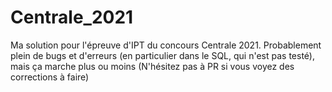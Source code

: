 # Centrale_2021
Ma solution pour l'épreuve d'IPT du concours Centrale 2021.
Probablement plein de bugs et d'erreurs (en particulier dans le SQL, qui n'est pas testé), mais ça marche plus ou moins
(N'hésitez pas à PR si vous voyez des corrections à faire)
